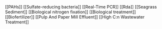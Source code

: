 [[PAHs]]
[[Sulfate-reducing bacteria]]
[[Real-Time PCR]]
[[Rda]]
[[Seagrass Sediment]]
[[Biological nitrogen fixation]]
[[Biological treatment]]
[[Biofertilizer]]
[[Pulp And Paper Mill Effluent]]
[[High C:n Wastewater Treatment]]
